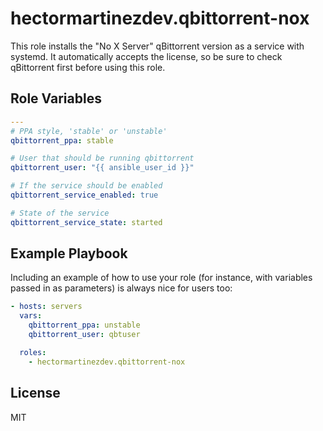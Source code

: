 # hectormartinezdev.qbittorrent-nox

This role installs the "No X Server" qBittorrent version as a service
with systemd. It automatically accepts the license, so be sure to check
qBittorrent first before using this role.

## Role Variables

```yaml
---
# PPA style, 'stable' or 'unstable'
qbittorrent_ppa: stable

# User that should be running qbittorrent
qbittorrent_user: "{{ ansible_user_id }}"

# If the service should be enabled
qbittorrent_service_enabled: true

# State of the service
qbittorrent_service_state: started
```

## Example Playbook

Including an example of how to use your role (for instance, with variables
passed in as parameters) is always nice for users too:

```yaml
- hosts: servers
  vars:
    qbittorrent_ppa: unstable
    qbittorrent_user: qbtuser

  roles:
    - hectormartinezdev.qbittorrent-nox
```

## License

MIT
